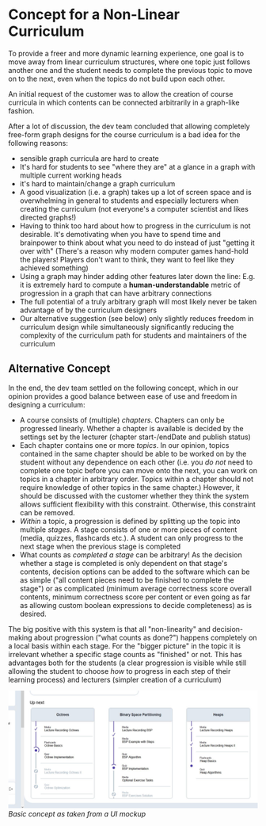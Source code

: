 # Concept for a Non-Linear Curriculum

To provide a freer and more dynamic learning experience, one goal is to move away from linear curriculum structures, where one topic just follows another one and the student needs to complete the previous topic to move on to the next, even when the topics do not build upon each other.

An initial request of the customer was to allow the creation of course curricula in which contents can be connected arbitrarily in a graph-like fashion.

After a lot of discussion, the dev team concluded that allowing completely free-form graph designs for the course curriculum is a bad idea for the following reasons:

- sensible graph curricula are hard to create
- It's hard for students to see "where they are" at a glance in a graph with multiple current working heads
- it's hard to maintain/change a graph curriculum
- A good visualization (i.e. a graph) takes up a lot of screen space and is overwhelming in general to students and especially lecturers when creating the curriculum (not everyone's a computer scientist and likes directed graphs!)
- Having to think too hard about how to progress in the curriculum is not desirable. It's demotivating when you have to spend time and brainpower to think about what you need to do instead of just "getting it over with" (There's a reason why modern computer games hand-hold the players! Players don't want to think, they want to feel like they achieved something)
- Using a graph may hinder adding other features later down the line: E.g. it is extremely hard to compute a **human-understandable** metric of progression in a graph that can have arbitrary connections
- The full potential of a truly arbitrary graph will most likely never be taken advantage of by the curriculum designers
- Our alternative suggestion (see below) only slightly reduces freedom in curriculum design while simultaneously significantly reducing the complexity of the curriculum path for students and maintainers of the curriculum

## Alternative Concept

In the end, the dev team settled on the following concept, which in our opinion provides a good balance between ease of use and freedom in designing a curriculum:

* A course consists of (multiple) *chapters*. Chapters can only be progressed linearly. Whether a chapter is available is decided by the settings set by the lecturer (chapter start-/endDate and publish status)
* Each chapter contains one or more *topics*. In our opinion, topics contained in the same chapter should be able to be worked on by the student without any dependence on each other (i.e. you *do not* need to complete one topic before you can move onto the next, you can work on topics in a chapter in arbitrary order. Topics within a chapter should not require knowledge of other topics in the same chapter.) However, it should be discussed with the customer whether they think the system allows sufficient flexibility with this constraint. Otherwise, this constraint can be removed.
* *Within* a topic, a progression is defined by splitting up the topic into multiple *stages*. A stage consists of one or more pieces of content (media, quizzes, flashcards etc.). A student can only progress to the next stage when the previous stage is completed
* What counts as *completed a stage* can be arbitrary! As the decision whether a stage is completed is only dependent on that stage's contents, decision options can be added to the software which can be as simple ("all content pieces need to be finished to complete the stage") or as complicated (minimum average correctness score overall contents, minimum correctness score per content or even going as far as allowing custom boolean expressions to decide completeness) as is desired.

The big positive with this system is that all "non-linearity" and decision-making about progression ("what counts as done?") happens completely on a local basis within each stage. For the "bigger picture" in the topic it is irrelevant whether a specific stage counts as "finished" or not. This has advantages both for the students (a clear progression is visible while still allowing the student to choose *how* to progress in each step of their learning process) and lecturers (simpler creation of a curriculum)

![](images/graph-curriculum-mockup.JPG)
*Basic concept as taken from a UI mockup*

